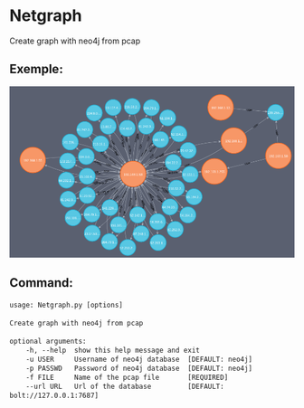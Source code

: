 # Netgraph
Create graph with neo4j from pcap

## Exemple:

![picture 1](images/fa943838e2b4fd19a847aae2f8c150b2d7c70fddf7770426a43493b8b658f504.png)  


## Command:

    usage: Netgraph.py [options]

    Create graph with neo4j from pcap

    optional arguments:
        -h, --help  show this help message and exit
        -u USER     Username of neo4j database  [DEFAULT: neo4j]
        -p PASSWD   Password of neo4j database  [DEFAULT: neo4j]
        -f FILE     Name of the pcap file       [REQUIRED]
        --url URL   Url of the database         [DEFAULT: bolt://127.0.0.1:7687]